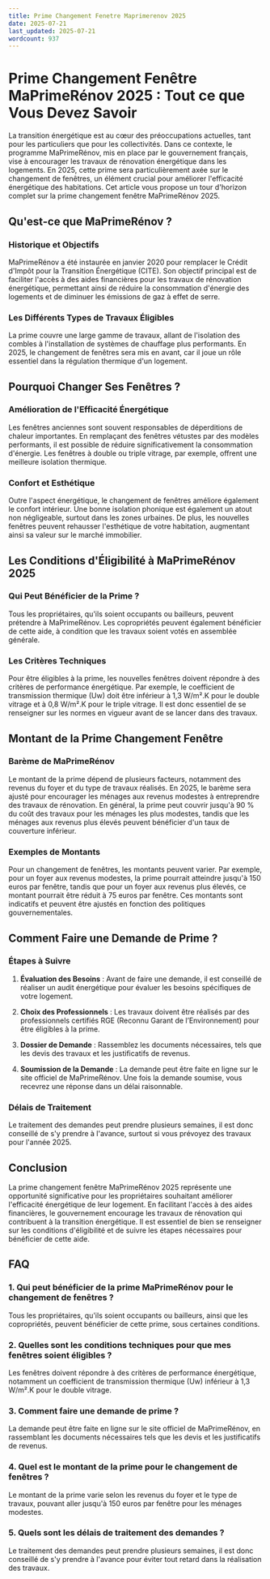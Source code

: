 ```yaml
---
title: Prime Changement Fenetre Maprimerenov 2025
date: 2025-07-21
last_updated: 2025-07-21
wordcount: 937
---
```


# Prime Changement Fenêtre MaPrimeRénov 2025 : Tout ce que Vous Devez Savoir

La transition énergétique est au cœur des préoccupations actuelles, tant pour les particuliers que pour les collectivités. Dans ce contexte, le programme MaPrimeRénov, mis en place par le gouvernement français, vise à encourager les travaux de rénovation énergétique dans les logements. En 2025, cette prime sera particulièrement axée sur le changement de fenêtres, un élément crucial pour améliorer l'efficacité énergétique des habitations. Cet article vous propose un tour d'horizon complet sur la prime changement fenêtre MaPrimeRénov 2025.

## Qu'est-ce que MaPrimeRénov ?

### Historique et Objectifs

MaPrimeRénov a été instaurée en janvier 2020 pour remplacer le Crédit d'Impôt pour la Transition Énergétique (CITE). Son objectif principal est de faciliter l'accès à des aides financières pour les travaux de rénovation énergétique, permettant ainsi de réduire la consommation d'énergie des logements et de diminuer les émissions de gaz à effet de serre.

### Les Différents Types de Travaux Éligibles

La prime couvre une large gamme de travaux, allant de l'isolation des combles à l'installation de systèmes de chauffage plus performants. En 2025, le changement de fenêtres sera mis en avant, car il joue un rôle essentiel dans la régulation thermique d'un logement.

## Pourquoi Changer Ses Fenêtres ?

### Amélioration de l'Efficacité Énergétique

Les fenêtres anciennes sont souvent responsables de déperditions de chaleur importantes. En remplaçant des fenêtres vétustes par des modèles performants, il est possible de réduire significativement la consommation d'énergie. Les fenêtres à double ou triple vitrage, par exemple, offrent une meilleure isolation thermique.

### Confort et Esthétique

Outre l'aspect énergétique, le changement de fenêtres améliore également le confort intérieur. Une bonne isolation phonique est également un atout non négligeable, surtout dans les zones urbaines. De plus, les nouvelles fenêtres peuvent rehausser l'esthétique de votre habitation, augmentant ainsi sa valeur sur le marché immobilier.

## Les Conditions d'Éligibilité à MaPrimeRénov 2025

### Qui Peut Bénéficier de la Prime ?

Tous les propriétaires, qu'ils soient occupants ou bailleurs, peuvent prétendre à MaPrimeRénov. Les copropriétés peuvent également bénéficier de cette aide, à condition que les travaux soient votés en assemblée générale.

### Les Critères Techniques

Pour être éligibles à la prime, les nouvelles fenêtres doivent répondre à des critères de performance énergétique. Par exemple, le coefficient de transmission thermique (Uw) doit être inférieur à 1,3 W/m².K pour le double vitrage et à 0,8 W/m².K pour le triple vitrage. Il est donc essentiel de se renseigner sur les normes en vigueur avant de se lancer dans des travaux.

## Montant de la Prime Changement Fenêtre

### Barème de MaPrimeRénov

Le montant de la prime dépend de plusieurs facteurs, notamment des revenus du foyer et du type de travaux réalisés. En 2025, le barème sera ajusté pour encourager les ménages aux revenus modestes à entreprendre des travaux de rénovation. En général, la prime peut couvrir jusqu'à 90 % du coût des travaux pour les ménages les plus modestes, tandis que les ménages aux revenus plus élevés peuvent bénéficier d'un taux de couverture inférieur.

### Exemples de Montants

Pour un changement de fenêtres, les montants peuvent varier. Par exemple, pour un foyer aux revenus modestes, la prime pourrait atteindre jusqu'à 150 euros par fenêtre, tandis que pour un foyer aux revenus plus élevés, ce montant pourrait être réduit à 75 euros par fenêtre. Ces montants sont indicatifs et peuvent être ajustés en fonction des politiques gouvernementales.

## Comment Faire une Demande de Prime ?

### Étapes à Suivre

1. **Évaluation des Besoins** : Avant de faire une demande, il est conseillé de réaliser un audit énergétique pour évaluer les besoins spécifiques de votre logement.
   
2. **Choix des Professionnels** : Les travaux doivent être réalisés par des professionnels certifiés RGE (Reconnu Garant de l’Environnement) pour être éligibles à la prime.

3. **Dossier de Demande** : Rassemblez les documents nécessaires, tels que les devis des travaux et les justificatifs de revenus.

4. **Soumission de la Demande** : La demande peut être faite en ligne sur le site officiel de MaPrimeRénov. Une fois la demande soumise, vous recevrez une réponse dans un délai raisonnable.

### Délais de Traitement

Le traitement des demandes peut prendre plusieurs semaines, il est donc conseillé de s'y prendre à l'avance, surtout si vous prévoyez des travaux pour l'année 2025.

## Conclusion

La prime changement fenêtre MaPrimeRénov 2025 représente une opportunité significative pour les propriétaires souhaitant améliorer l'efficacité énergétique de leur logement. En facilitant l'accès à des aides financières, le gouvernement encourage les travaux de rénovation qui contribuent à la transition énergétique. Il est essentiel de bien se renseigner sur les conditions d'éligibilité et de suivre les étapes nécessaires pour bénéficier de cette aide.

## FAQ

### 1. Qui peut bénéficier de la prime MaPrimeRénov pour le changement de fenêtres ?

Tous les propriétaires, qu'ils soient occupants ou bailleurs, ainsi que les copropriétés, peuvent bénéficier de cette prime, sous certaines conditions.

### 2. Quelles sont les conditions techniques pour que mes fenêtres soient éligibles ?

Les fenêtres doivent répondre à des critères de performance énergétique, notamment un coefficient de transmission thermique (Uw) inférieur à 1,3 W/m².K pour le double vitrage.

### 3. Comment faire une demande de prime ?

La demande peut être faite en ligne sur le site officiel de MaPrimeRénov, en rassemblant les documents nécessaires tels que les devis et les justificatifs de revenus.

### 4. Quel est le montant de la prime pour le changement de fenêtres ?

Le montant de la prime varie selon les revenus du foyer et le type de travaux, pouvant aller jusqu'à 150 euros par fenêtre pour les ménages modestes.

### 5. Quels sont les délais de traitement des demandes ?

Le traitement des demandes peut prendre plusieurs semaines, il est donc conseillé de s'y prendre à l'avance pour éviter tout retard dans la réalisation des travaux.